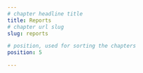 ```yaml
---
# chapter headline title
title: Reports
# chapter url slug
slug: reports

# position, used for sorting the chapters
position: 5

---
```


